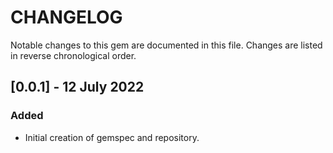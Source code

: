 # CHANGELOG

Notable changes to this gem are documented in this file. Changes are listed in
reverse chronological order.

## [0.0.1] - 12 July 2022

### Added

- Initial creation of gemspec and repository.
